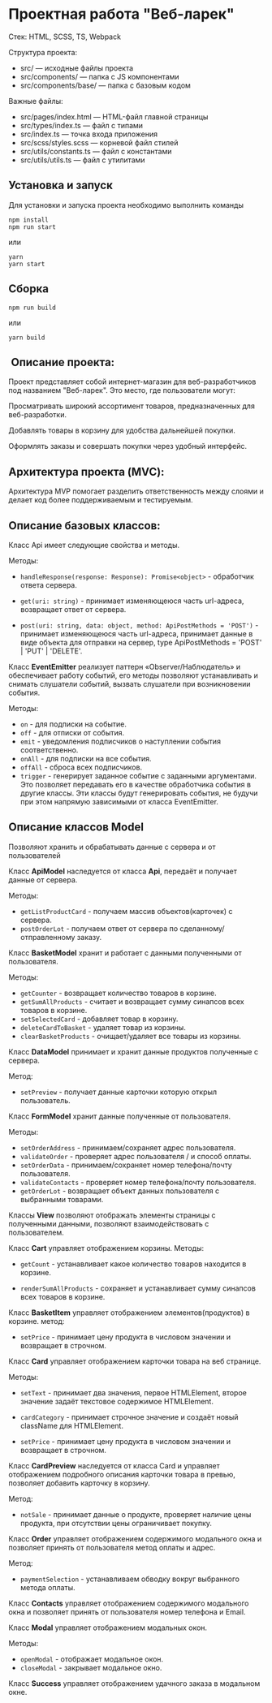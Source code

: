 # Проектная работа "Веб-ларек"

Стек: HTML, SCSS, TS, Webpack

Структура проекта:
- src/ — исходные файлы проекта
- src/components/ — папка с JS компонентами
- src/components/base/ — папка с базовым кодом

Важные файлы:
- src/pages/index.html — HTML-файл главной страницы
- src/types/index.ts — файл с типами
- src/index.ts — точка входа приложения
- src/scss/styles.scss — корневой файл стилей
- src/utils/constants.ts — файл с константами
- src/utils/utils.ts — файл с утилитами

## Установка и запуск
Для установки и запуска проекта необходимо выполнить команды

```
npm install
npm run start
```

или

```
yarn
yarn start
```
## Сборка

```
npm run build
```

или

```
yarn build
```
##  Описание проекта:
Проект представляет собой интернет-магазин для веб-разработчиков под названием "Веб-ларек". Это место, где пользователи могут:

Просматривать широкий ассортимент товаров, предназначенных для веб-разработки.

Добавлять товары в корзину для удобства дальнейшей покупки.

Оформлять заказы и совершать покупки через удобный интерфейс.



## Архитектура проекта (MVC):
 Архитектура MVP помогает разделить ответственность между слоями и делает код более поддерживаемым и тестируемым.


## Описание базовых классов: 
Класс Api имеет следующие свойства и методы.

Методы:

- `handleResponse(response: Response): Promise<object>` - обработчик ответа сервера.

- `get(uri: string)` - принимает изменяющеюся часть url-адреса, возвращает ответ от сервера.

- `post(uri: string, data: object, method: ApiPostMethods = 'POST')` - принимает изменяющеюся часть url-адреса, принимает данные в виде объекта для отправки на сервер, type ApiPostMethods = 'POST' | 'PUT' | 'DELETE'.



Класс **EventEmitter** реализует паттерн «Observer/Наблюдатель» и обеспечивает работу событий, его методы позволяют устанавливать и снимать слушатели событий, вызвать слушатели при возникновении события.

Методы:

- `on` - для подписки на событие.
- `off` - для отписки от события.
- `emit` - уведомления подписчиков о наступлении события соответственно.
- `onAll` - для подписки на все события.
- `offAll` - сброса всех подписчиков.
- `trigger` - генерирует заданное событие с заданными аргументами. Это позволяет передавать его в качестве обработчика события в другие классы. Эти классы будут генерировать события, не будучи при этом напрямую зависимыми от класса EventEmitter.

## Описание классов Model
Позволяют хранить и обрабатывать данные с сервера и от пользователей

Класс **ApiModel** наследуется от класса **Api**, передаёт и получает данные от сервера.

Методы:

- `getListProductCard` - получаем массив объектов(карточек) с сервера.
- `postOrderLot` - получаем ответ от сервера по сделанному/отправленному заказу.

Класс **BasketModel** хранит и работает с данными полученными от пользователя.

Методы:

- `getCounter` - возвращает количество товаров в корзине.
- `getSumAllProducts` - считает и возвращает сумму синапсов всех товаров в корзине.
- `setSelectedСard` - добавляет товар в корзину.
- `deleteCardToBasket` - удаляет товар из корзины.
- `clearBasketProducts` - очищает/удаляет все товары из корзины.

Класс **DataModel** принимает и хранит данные продуктов полученные с сервера.

Метод:

-  `setPreview` - получает данные карточки которую открыл пользователь.

Класс **FormModel** хранит данные полученные от пользователя.

Методы:

-  `setOrderAddress` - принимаем/сохраняет адрес пользователя.
-  `validateOrder` - проверяет адрес пользователя / и способ оплаты.
-  `setOrderData` - принимаем/сохраняет номер телефона/почту пользователя.
-  `validateContacts` - проверяет номер телефона/почту пользователя.
- `getOrderLot` - возвращает объект данных пользователя с выбранными товарами.

Классы **View** позволяют отображать элементы страницы с полученными данными, позволяют взаимодействовать с пользователем.

Класс **Cart** управляет отображением корзины.
Методы:

- `getCount` - устанавливает какое количество товаров находится в корзине.

- `renderSumAllProducts` - сохраняет и устанавливает сумму синапсов всех товаров в корзине.

Класс **BasketItem** управляет отображением элементов(продуктов) в корзине.
метод:

- `setPrice` - принимает цену продукта в числовом значении и возвращает в строчном.

Класс **Card** управляет отображением карточки товара на веб странице.

Методы:

- `setText` - принимает два значения, первое HTMLElement, второе значение задаёт текстовое содержимое HTMLElement.

- `cardCategory` - принимает строчное значение и создаёт новый className для HTMLElement.

- `setPrice` - принимает цену продукта в числовом значении и возвращает в строчном.

Класс **CardPreview** наследуется от класса Card и управляет отображением подробного описания карточки товара в превью, позволяет добавить карточку в корзину.

Метод:

- `notSale` - принимает данные о продукте, проверяет наличие цены продукта, при отсутствии цены ограничивает покупку.

Класс **Order** управляет отображением содержимого модального окна и позволяет принять от пользователя метод оплаты и адрес.

Метод:

- `paymentSelection` - устанавливаем обводку вокруг выбранного метода оплаты.

Класс **Contacts** управляет отображением содержимого модального окна и позволяет принять от пользователя номер телефона и Email.

Класс **Modal** управляет отображением модальных окон.

Методы:

- `openModal` - отображает модальное окон.
- `closeModal` - закрывает модальное окно.

Класс **Success** управляет отображением удачного заказа в модальном окне.
